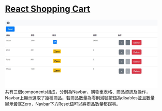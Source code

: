 <h1> <a href="https://tdtb12.github.io/React_ShoppingCart">React Shopping Cart </a> </h1>
<img src="./Demo.JPG"></img>
共有三個components組成，分別為Navbar、購物車表格、商品資訊及操作，Navbar上顯示選取了幾種商品，若商品數量為零則減號按鈕為disables並且數量顯示黃底Zero，Navbar下方Reset鈕可以將商品數量都歸零。

